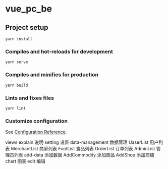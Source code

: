 # vue_pc_be

## Project setup
```
yarn install
```

### Compiles and hot-reloads for development
```
yarn serve
```

### Compiles and minifies for production
```
yarn build
```

### Lints and fixes files
```
yarn lint
```

### Customize configuration
See [Configuration Reference](https://cli.vuejs.org/config/).


views 
    explain 说明
    setting 设置
    data-management 数据管理
        UaserList 用户列表
        MerchantList 商家列表
        FootList  食品列表
        OrderList 订单列表
        AdminList 管理员列表
    add-data  添加数据
        AddCommodity 添加商品
        AddShop 添加商铺
    chart 图表
    edit 编辑